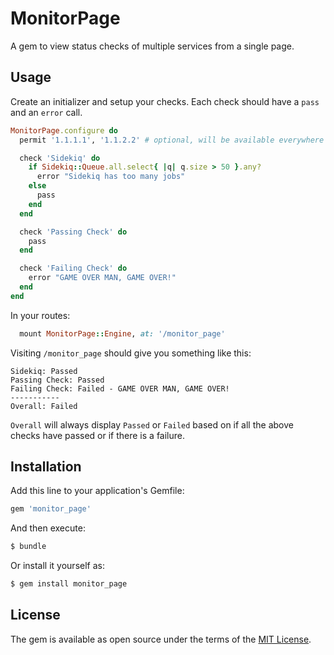 # MonitorPage
A gem to view status checks of multiple services from a single page.

## Usage
Create an initializer and setup your checks. Each check should have a `pass` and an `error` call.

```ruby
MonitorPage.configure do
  permit '1.1.1.1', '1.1.2.2' # optional, will be available everywhere if left out

  check 'Sidekiq' do
    if Sidekiq::Queue.all.select{ |q| q.size > 50 }.any?
      error "Sidekiq has too many jobs"
    else
      pass
    end
  end

  check 'Passing Check' do
    pass
  end

  check 'Failing Check' do
    error "GAME OVER MAN, GAME OVER!"
  end
end
```

In your routes:
```ruby
  mount MonitorPage::Engine, at: '/monitor_page'
```

Visiting `/monitor_page` should give you something like this:
```
Sidekiq: Passed
Passing Check: Passed
Failing Check: Failed - GAME OVER MAN, GAME OVER!
-----------
Overall: Failed
```

`Overall` will always display `Passed` or `Failed` based on if all the above checks have passed or if there is a failure.

## Installation
Add this line to your application's Gemfile:

```ruby
gem 'monitor_page'
```

And then execute:
```bash
$ bundle
```

Or install it yourself as:
```bash
$ gem install monitor_page
```

## License
The gem is available as open source under the terms of the [MIT License](https://opensource.org/licenses/MIT).
